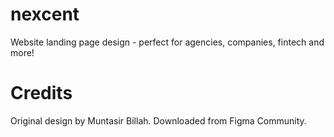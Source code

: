 # nexcent
Website landing page design - perfect for agencies, companies, fintech and more! 

# Credits
Original design by Muntasir Billah. Downloaded from Figma Community.
